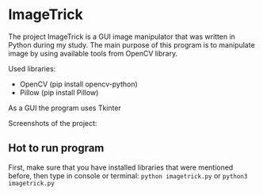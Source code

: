 # ImageTrick

The project ImageTrick is a GUI image manipulator that was written in Python during my study. The main purpose of this program is to manipulate image by using available tools from OpenCV library. 

Used libraries:
* OpenCV (pip install opencv-python)
* Pillow (pip install Pillow)

As a GUI the program uses Tkinter

Screenshots of the project:


## Hot to run program

First, make sure that you have installed libraries that were mentioned before, then type in console or terminal: `python imagetrick.py` or `python3 imagetrick.py`
